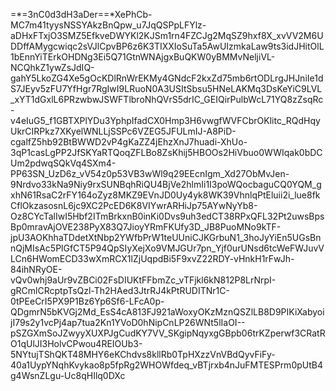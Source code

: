 =*=3nC0d3dH3aDer==*XePhCb-MC7m41tyysNSSYAkzBnQpw_u7JqQSPpLFYlz-aDHxFTxjO3SMZ5EfkveDWYKl2KJSm1rn4FZCJg2MqSZ9hxf8X_xvVV2M6UDDffAMygcwiqc2sVJlCpvBP6z6K3TIXXIoSuTa5AwUIzmkaLaw9ts3idJHitOlL1bEnnYiTErkOHDNg3Ei5Q71GtnWNAjgxBuQKW0yBMMvNeljiVL-NCQhkZ1ywZsJdIQ-gahY5LkoZG4Xe5gOcKDlRnWrEKMy4GNdcF2kxZd75mb6rtODLrgJHJniIe1dS7JEyv5zFU7YfHgr7RgIwI9LRuoN0A3USItSbsu5HNeLAKMq3DsKeYiC9LVL_xYT1dGxlL6PRzwbwJSWFTlbroNhQVrS5drIC_GEIQirPulbWcL71YQ8zZsqRc-v4eIuG5_f1GBTXPlYDu3YphpIfadCX0Hmp3H6vwgfWVFCbrOKlitc_RQdHqyUkrCIRPkz7XKyelWNLLjSSPc6VZEG5JFULmIJ-A8PiD-cgalfZ5hb92BtBWWD2vP4gKaZZ4jEhzXnJ7huadi-XhUo-3qP1casLgPP2JfSKYaRTQoqZFLBo8ZsKhij5HBOOs2HiVbuo0WWIqak0bDCUm2pdwqSQkVq4SXm4-PP63SN_UzD6z_vV54z0p53VB3wWl9q29EEcnIgm_Xd27ObMvJen-9Nrdvo33kNa9Niy9rxSUNBqhRiQU4BjVe2hlmIi1I3poWQocbaguCQ0YQM_gxhN61RsaC2rFY164oZyz8MKZ9EVnJD0Uy4yk8WK39VhnlqPtEluii2i_lue8fkCflOkzasosnL6jc9XC2PcED6K8VIYwrARHiJp75AYwNyYb8-Oz8CYcTalIwI5Hbf2ITmBrkxnB0inKi0Dvs9uh3edCT38RPxQFL32Pt2uwsBpsBp0mravAjOVE238PyX83Q7JioyYRmFKUfy3D_JB8PuoMNo9kTF-jpU3AOKhhaTDdetXtNbp2YWfbPrW1teUUniCJKGrbuN1_3hoJyYiEn5UGsBnnQjMIsAc5PlGfCT5P94QpSIyXejXo9VMJGUr7pn_Yjf0urUNsd6tcWeFWJuvVLCn6HWomECD33wXmRCX1lZjUqpdBi5F9xvZ22RDY-vHnkH1rFwJh-84ihNRyOE-vQv0whj9aUr9vZBCi02FsDIUKtFFbmZc_vTFjkl6kN812P8LrNrpI-gRCmlCRcptpTsQzl-Th2HAed3JtrRJ4kPtRUDITNr1C-0tPEeCrI5PX9P1Bz6Yp6Sf6-LFcA0p-QDgmrN5bKVGj2Md_EsS4cA813FJ921aWoxyOKzMznQSZlLB8D9PIKiXabyoijI79s2y1vcPj4ap7tua2Kn1YVoD0hNipCnLP26WNt5lIaOI--pSZGXmSoJZwyyXUXPJgCudKY7VV_SKgipNqyxgGBpb06trKZperwf3CRatRO1qUlJI3HolvCPwou4REIOUb3-5NYtujTShQKT48MHY6eKChdvs8kllRb0TpHXzzVnVBdQyvFiFy-40a1UypYNqhKvykao8p5fpRg2WHOWfdeq_vBTjrxb4nJuFMTESPrm0pUtB4g4WsnZLgu-Uc8qHIlq0DXc